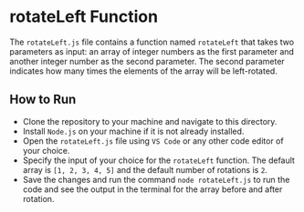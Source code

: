 # rotateLeft Function

The `rotateLeft.js` file contains a function named `rotateLeft` that takes two parameters as input: an array of integer numbers as the first parameter and another integer number as the second parameter. The second parameter indicates how many times the elements of the array will be left-rotated.

## How to Run
* Clone the repository to your machine and navigate to this directory.
* Install `Node.js` on your machine if it is not already installed.
* Open the `rotateLeft.js` file using `VS Code` or any other code editor of your choice.
* Specify the input of your choice for the `rotateLeft` function. The default array is `[1, 2, 3, 4, 5]` and the default number of rotations is `2`.
* Save the changes and run the command `node rotateLeft.js` to run the code and see the output in the terminal for the array before and after rotation.




